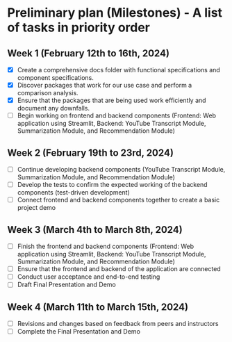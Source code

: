 # Preliminary plan (Milestones) - A list of tasks in priority order
## Week 1 (February 12th to 16th, 2024)
- [x] Create a comprehensive docs folder with functional specifications and component specifications.
- [x] Discover packages that work for our use case and perform a comparison analysis.
- [x] Ensure that the packages that are being used work efficiently and document any downfalls.
- [ ] Begin working on frontend and backend components (Frontend: Web application using Streamlit, Backend: YouTube Transcript Module, Summarization Module, and Recommendation Module)

## Week 2 (February 19th to 23rd, 2024)
- [ ] Continue developing backend components (YouTube Transcript Module, Summarization Module, and Recommendation Module)
- [ ] Develop the tests to confirm the expected working of the backend components (test-driven development)
- [ ] Connect frontend and backend components together to create a basic project demo

## Week 3 (March 4th to March 8th, 2024)
- [ ] Finish the frontend and backend components (Frontend: Web application using Streamlit, Backend: YouTube Transcript Module, Summarization Module, and Recommendation Module)
- [ ] Ensure that the frontend and backend of the application are connected
- [ ] Conduct user acceptance and end-to-end testing
- [ ] Draft Final Presentation and Demo

## Week 4 (March 11th to March 15th, 2024)
- [ ] Revisions and changes based on feedback from peers and instructors
- [ ] Complete the Final Presentation and Demo
